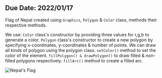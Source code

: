 ## Due Date: 2022/01/17

Flag of Nepal created using ```Graphics```, ```Polygon``` & ```Color``` class, methods their respective methods.

We use:
```Color``` class's constructor by providing three values for r,g,b to generate a color.
```Polygon``` class's constructor to create a new polygon by specifying x-coordinates, y-coordinates & number of points. We can draw all kinds of polygon using the polygon class.
```setColor()``` method to set the color of the element. 
```fillPolygon() & drawPolygon()``` to draw filled & non-filled polygons respectively.
```fillArc()``` method to create a filled arc.



![Nepal's Flag](/images/flag.png)